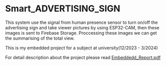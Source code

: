 # Smart_ADVERTISING_SIGN
This system use the signal from human presence sensor to turn on/off the  advertising sign and take viewer pictures by using ESP32-CAM, then these images  is sent to Firebase Storage. Proccessing these images we can get the summarising of the total view.

This is my embedded project for a subject at university(12/2023 - 3/2024)

For detail description about the project please read [Embeddedd_Report.pdf](https://github.com/user-attachments/files/15542285/Embeddedd_Report.pdf)
